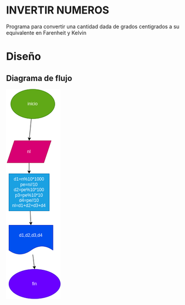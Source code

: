 
# INVERTIR NUMEROS
Programa para convertir una cantidad dada de grados centigrados a su equivalente en Farenheit y Kelvin

# Diseño 

## Diagrama de flujo 

![Diagrama de flujo](diagrama.png "Diagrama de flujo")

